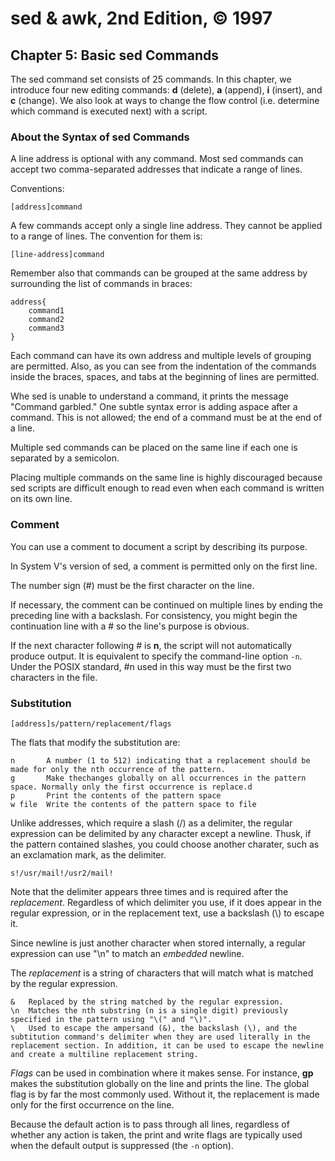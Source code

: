 # sed & awk, 2nd Edition, © 1997

## Chapter 5: Basic sed Commands

The sed command set consists of 25 commands. In this chapter, we introduce four new editing commands: **d** (delete), **a** (append), **i** (insert), and **c** (change). We also look at ways to change the flow control (i.e. determine which command is executed next) with a script.

### About the Syntax of sed Commands

A line address is optional with any command. Most sed commands can accept two comma-separated addresses that indicate a range of lines.

Conventions:

`[address]command`

A few commands accept only a single line address. They cannot be applied to a range of lines. The convention for them is:

`[line-address]command`

Remember also that commands can be grouped at the same address by surrounding the list of commands in braces:

```
address{
    command1
    command2
    command3
}
```

Each command can have its own address and multiple levels of grouping are permitted.
Also, as you can see from the indentation of the commands inside the braces, spaces, and tabs at the beginning of lines are permitted.

Whe sed is unable to understand a command, it prints the message "Command garbled." One subtle syntax error is adding aspace after a command. This is not allowed; the end of a command must be at the end of a line.

Multiple sed commands can be placed on the same line if each one is separated by a semicolon.

Placing multiple commands on the same line is highly discouraged because sed scripts are difficult enough to read even when each command is written on its own line.

### Comment

You can use a comment to document a script by describing its purpose.

In System V's version of sed, a comment is permitted only on the first line.

The number sign (\#) must be the first character on the line.

If necessary, the comment can be continued on multiple lines by ending the preceding line with a backslash. For consistency, you might begin the continuation line with a \# so the line's purpose is obvious.

If the next character following \# is **n**, the script will not automatically produce output. It is equivalent to specify the command-line option `-n`. Under the POSIX standard, \#n used in this way must be the first two characters in the file.

### Substitution

`[address]s/pattern/replacement/flags`

The flats that modify the substitution are:

```
n       A number (1 to 512) indicating that a replacement should be made for only the nth occurrence of the pattern.
g       Make thechanges globally on all occurrences in the pattern space. Normally only the first occurrence is replace.d
p       Print the contents of the pattern space
w file  Write the contents of the pattern space to file
```

Unlike addresses, which require a slash (/) as a delimiter, the regular expression can be delimited by any character except a newline. Thusk, if the pattern contained slashes, you could choose another charater, such as an exclamation mark, as the delimiter.

`s!/usr/mail!/usr2/mail!`

Note that the delimiter appears three times and is required after the _replacement_.
Regardless of which delimiter you use, if it does appear in the regular expression, or in the replacement text, use a backslash (\\) to escape it.

Since newline is just another character when stored internally, a regular expression can use "\n" to match an _embedded_ newline.

The _replacement_ is a string of characters that will match what is matched by the regular expression.

```
&   Replaced by the string matched by the regular expression.
\n  Matches the nth substring (n is a single digit) previously specified in the pattern using "\(" and "\)".
\   Used to escape the ampersand (&), the backslash (\), and the subtitution command's delimiter when they are used literally in the replacement section. In addition, it can be used to escape the newline and create a multiline replacement string.
```

_Flags_ can be used in combination where it makes sense. For instance, **gp** makes the substitution globally on the line and prints the line. The global flag is by far the most commonly used. Without it, the replacement is made only for the first occurrence on the line.

Because the default action is to pass through all lines, regardless of whether any action is taken, the print and write flags are typically used when the default output is suppressed (the `-n` option).